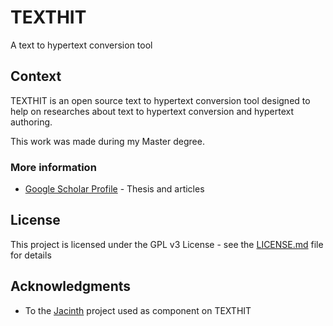 # TEXTHIT

A text to hypertext conversion tool

## Context

TEXTHIT is an open source text to hypertext conversion tool designed to help on researches about text to hypertext conversion and hypertext authoring.

This work was made during my Master degree.

### More information

* [Google Scholar Profile](https://scholar.google.com.br/citations?user=QucS_38AAAAJ&hl=en) - Thesis and articles

## License

This project is licensed under the GPL v3 License - see the [LICENSE.md](LICENSE.md) file for details

## Acknowledgments

* To the [Jacinth](http://blog.cyberborean.org/2006/10/17/jacinth) project used as component on TEXTHIT
